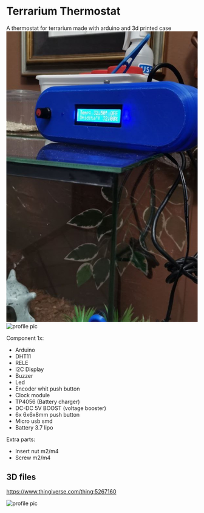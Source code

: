 
# Terrarium Thermostat

A thermostat for terrarium made with arduino and 3d printed case
![profile pic](/img/large_display_thermostat_1.jpg)
![profile pic](/img/large_display_thermostat_2.jpg)

Component 1x:
- Arduino
- DHT11 
- RELE 
- I2C Display
- Buzzer
- Led
- Encoder whit push button
- Clock module
- TP4056 (Battery charger) 
- DC-DC 5V BOOST (voltage booster) 
- 6x 6x6x8mm push button 
- Micro usb smd 
- Battery 3.7 lipo

Extra parts:
- Insert nut m2/m4
- Screw m2/m4

## 3D files

https://www.thingiverse.com/thing:5267160

![profile pic](/img/large_display_thermostat_3.jpg)
